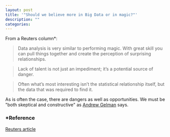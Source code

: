 ```yaml
---
layout: post
title: '"Should we believe more in Big Data or in magic?"'
description: ""
categories: 
---
```


From a Reuters column*:

> Data analysis is very similar to performing magic. With great skill you can pull things together and create the perception of surprising relationships.

> Lack of talent is not just an impediment; it’s a potential source of danger.

> Often what’s most interesting isn’t the statistical relationship itself, but the data that was required to find it.

As is often the case, there are dangers as well as opportunities. We must be "both skeptical and constructive" as [Andrew Gelman](http://andrewgelman.com) says.

### *Reference

[Reuters article](http://www.reuters.com/article/2013/11/06/us-should-we-believe-idUSBRE9A50ZE20131106)









